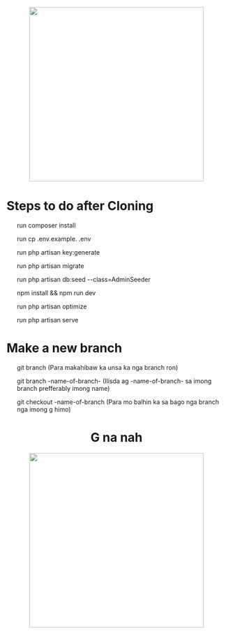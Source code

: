 <p align="center"><a href="https:facebook.com" target="_blank"><img src="https://ih1.redbubble.net/image.5090039015.1125/bg,f8f8f8-flat,750x,075,f-pad,750x1000,f8f8f8.u9.jpg" width="400"></a></p>

<h1>Steps to do after Cloning</h1>


<ul>run composer install</ul>
<ul>run cp .env.example. .env</ul>
<ul>run php artisan key:generate</ul>
<ul>run php artisan migrate</ul>
<ul>run php artisan db:seed --class=AdminSeeder</ul>
<ul>npm install && npm run dev</ul>
<ul>run php artisan optimize</ul>
<ul> run php artisan serve</ul>

<h1>Make a new branch</h1>
<ul>git branch (Para makahibaw ka unsa ka nga branch ron)</ul>
<ul>git branch -name-of-branch- (Ilisda ag -name-of-branch- sa imong branch prefferably imong name)</ul>
<ul>git checkout -name-of-branch (Para mo balhin ka sa bago nga branch nga imong g himo)</ul>

<h1 align="center">G na nah</h1>

<p align="center"><a href="https:facebook.com" target="_blank"><img src="https://i.imgur.com/R0fuzVA.gif" width="400"></a></p>
